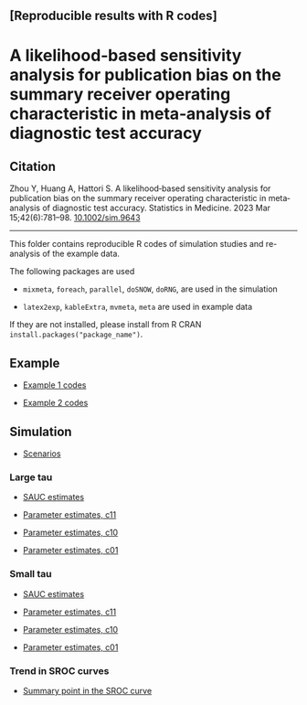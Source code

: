 ## [Reproducible results with R codes] 

# A likelihood‐based sensitivity analysis for publication bias on the summary receiver operating characteristic in meta‐analysis of diagnostic test accuracy

## Citation

Zhou Y, Huang A, Hattori S. A likelihood‐based sensitivity analysis for publication bias on the summary receiver operating characteristic in meta‐analysis of diagnostic test accuracy. Statistics in Medicine. 2023 Mar 15;42(6):781–98. [10.1002/sim.9643](https://doi.org/10.1002/sim.9643)

-------

This folder contains reproducible R codes of simulation studies and re-analysis of the example data.

The following packages are used

- `mixmeta`, `foreach`, `parallel`, `doSNOW`, `doRNG`, are used in the simulation 

- `latex2exp`, `kableExtra`, `mvmeta`, `meta` are used in example data

If they are not installed, please install from R CRAN `install.packages("package_name")`.
 

## Example

- [Example 1 codes](example-results-legend/HTML-Example-IVD.Rmd)

<!-- - [Example 1 results](example-results/HTML-Example-IVD.html) -->


- [Example 2 codes](example-results-legend/HTML-Example-CD64.Rmd)

<!-- - [Example 2 results](example-results/HTML-Example-CD64.html) -->


## Simulation

- [Scenarios](simulation-results/scenarios/HTML-Table-scenarios.Rmd)

### Large tau

- [SAUC estimates](simulation-results/results-RData-Rmd/t12/htmlSAUC-line-plot-t12.Rmd)

- [Parameter estimates, c11](simulation-results/results-RData-Rmd/t12/htmlTab-other-pars-t12-c11.Rmd)

- [Parameter estimates, c10](simulation-results/results-RData-Rmd/t12/htmlTab-other-pars-t12-c10.Rmd)

- [Parameter estimates, c01](simulation-results/results-RData-Rmd/t12/htmlTab-other-pars-t12-c01.Rmd)

### Small tau

- [SAUC estimates](simulation-results/results-RData-Rmd/t0.7/htmlSAUC-line-plot-t0.7.Rmd)

- [Parameter estimates, c11](simulation-results/results-RData-Rmd/t0.7/htmlTab-other-pars-t0.7-c11.Rmd)

- [Parameter estimates, c10](simulation-results/results-RData-Rmd/t0.7/htmlTab-other-pars-t0.7-c10.Rmd)

- [Parameter estimates, c01](simulation-results/results-RData-Rmd/t0.7/htmlTab-other-pars-t0.7-c01.Rmd)

### Trend in SROC curves

- [Summary point in the SROC curve](simulation-results/HTML-sim-sroc.Rmd)








